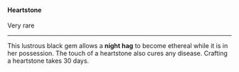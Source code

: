 #### Heartstone

Very rare

---

This lustrous black gem allows a **night hag** to become ethereal while it is in her possession. The touch of a heartstone also cures any disease. Crafting a heartstone takes 30 days.
